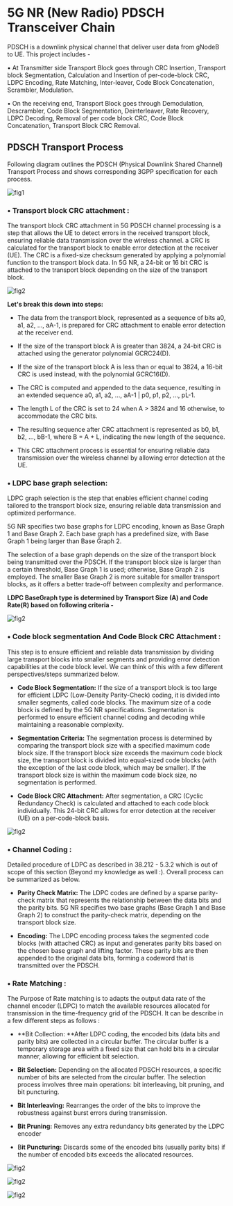 # 5G NR (New Radio) PDSCH Transceiver Chain
PDSCH is a downlink physical channel that deliver user data from gNodeB to UE. This project includes -

• At Transmitter side Transport Block goes through CRC Insertion, Transport block Segmentation, Calculation and Insertion of per-code-block CRC, LDPC Encoding, Rate Matching, Inter-leaver, Code Block Concatenation, Scrambler, Modulation.

• On the receiving end, Transport Block goes through Demodulation, Descrambler, Code Block Segmentation, Deinterleaver, Rate Recovery, LDPC Decoding, Removal of per code block CRC, Code Block Concatenation, Transport Block CRC Removal.

## PDSCH Transport Process
Following diagram outlines the PDSCH (Physical Downlink Shared Channel) Transport Process and shows corresponding 3GPP specification for each process.

![fig1](blkdiag.png)

### • Transport block CRC attachment :
The transport block CRC attachment in 5G PDSCH channel processing is a step that allows the UE to detect errors in the received transport block, ensuring reliable data transmission over the wireless channel.  a CRC is calculated for the transport block to enable error detection at the receiver (UE). The CRC is a fixed-size checksum generated by applying a polynomial function to the transport block data. In 5G NR, a 24-bit or 16 bit CRC is attached to the transport block depending on the size of the transport block.

![fig2](fig2.png)

**Let's break this down into steps:**

- The data from the transport block, represented as a sequence of bits a0, a1, a2, ..., aA-1, is prepared for CRC attachment to enable error detection at the receiver end.
  
- If the size of the transport block A is greater than 3824, a 24-bit CRC is attached using the generator polynomial GCRC24(D).
  
- If the size of the transport block A is less than or equal to 3824, a 16-bit CRC is used instead, with the polynomial GCRC16(D).
  
- The CRC is computed and appended to the data sequence, resulting in an extended sequence a0, a1, a2, ..., aA-1 | p0, p1, p2, ..., pL-1.
  
- The length L of the CRC is set to 24 when A > 3824 and 16 otherwise, to accommodate the CRC bits.
  
- The resulting sequence after CRC attachment is represented as b0, b1, b2, ..., bB-1, where B = A + L, indicating the new length of the sequence.
  
- This CRC attachment process is essential for ensuring reliable data transmission over the wireless channel by allowing error detection at the UE.

### • LDPC base graph selection:
LDPC graph selection is the step that enables efficient channel coding tailored to the transport block size, ensuring reliable data transmission and optimized performance.

5G NR specifies two base graphs for LDPC encoding, known as Base Graph 1 and Base Graph 2. Each base graph has a predefined size, with Base Graph 1 being larger than Base Graph 2.

The selection of a base graph depends on the size of the transport block being transmitted over the PDSCH. If the transport block size is larger than a certain threshold, Base Graph 1 is used; otherwise, Base Graph 2 is employed. The smaller Base Graph 2 is more suitable for smaller transport blocks, as it offers a better trade-off between complexity and performance.

**LDPC BaseGraph type is determined by Transport Size (A) and Code Rate(R)  based on following criteria -**

![fig2](fig3.png)

### • Code block segmentation And Code Block CRC Attachment :
This step is to ensure efficient and reliable data transmission by dividing large transport blocks into smaller segments and providing error detection capabilities at the code block level. We can think of this with a few different perspectives/steps summarized below.

- **Code Block Segmentation:** If the size of a transport block is too large for efficient LDPC (Low-Density Parity-Check) coding, it is divided into smaller segments, called code blocks. The maximum size of a code block is defined by the 5G NR specifications. Segmentation is performed to ensure efficient channel coding and decoding while maintaining a reasonable complexity.

- **Segmentation Criteria:** The segmentation process is determined by comparing the transport block size with a specified maximum code block size. If the transport block size exceeds the maximum code block size, the transport block is divided into equal-sized code blocks (with the exception of the last code block, which may be smaller). If the transport block size is within the maximum code block size, no segmentation is performed.

- **Code Block CRC Attachment:** After segmentation, a CRC (Cyclic Redundancy Check) is calculated and attached to each code block individually. This 24-bit CRC allows for error detection at the receiver (UE) on a per-code-block basis.

![fig2](fig4.png)

### • Channel Coding :
Detailed procedure of LDPC as described in 38.212 - 5.3.2 which is out of scope of this section (Beyond my knowledge as well :). Overall process can be summarized as below.

- **Parity Check Matrix:** The LDPC codes are defined by a sparse parity-check matrix that represents the relationship between the data bits and the parity bits. 5G NR specifies two base graphs (Base Graph 1 and Base Graph 2) to construct the parity-check matrix, depending on the transport block size.

- **Encoding:** The LDPC encoding process takes the segmented code blocks (with attached CRC) as input and generates parity bits based on the chosen base graph and lifting factor. These parity bits are then appended to the original data bits, forming a codeword that is transmitted over the PDSCH.
  
### • Rate Matching :

The Purpose of Rate matching is to adapts the output data rate of the channel encoder (LDPC) to match the available resources allocated for transmission in the time-frequency grid of the PDSCH. It can be describe in a few different steps as follows :

- **Bit Collection: **After LDPC coding, the encoded bits (data bits and parity bits) are collected in a circular buffer. The circular buffer is a temporary storage area with a fixed size that can hold bits in a circular manner, allowing for efficient bit selection.

- **Bit Selection:** Depending on the allocated PDSCH resources, a specific number of bits are selected from the circular buffer. The selection process involves three main operations: bit interleaving, bit pruning, and bit puncturing.

- **Bit Interleaving:** Rearranges the order of the bits to improve the robustness against burst errors during transmission.

- **Bit Pruning:** Removes any extra redundancy bits generated by the LDPC encoder

- B**it Puncturing:** Discards some of the encoded bits (usually parity bits) if the number of encoded bits exceeds the allocated resources.


![fig2](fig5.png)

![fig2](fig6.png)

![fig2](fig7.png)
